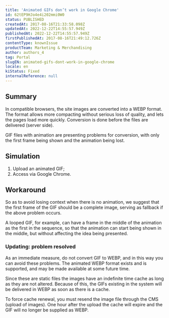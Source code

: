 ```yaml
---
title: 'Animated GIFs don’t work in Google Chrome'
id: 62tEP9HJo4e4i202mmi0W0
status: PUBLISHED
createdAt: 2017-08-16T21:33:58.098Z
updatedAt: 2022-12-22T14:55:57.949Z
publishedAt: 2022-12-22T14:55:57.949Z
firstPublishedAt: 2017-08-16T21:49:12.726Z
contentType: knownIssue
productTeam: Marketing & Merchandising
author: authors_4
tag: Portal
slugEN: animated-gifs-dont-work-in-google-chrome
locale: en
kiStatus: Fixed
internalReference: null
---
```


## Summary

In compatible browsers, the site images are converted into a WEBP format. The format allows more compacting without serious loss of quality, and lets the pages load more quickly. Conversion is done before the files are delivered (server side).

GIF files with animation are presenting problems for conversion, with only the first frame being shown and the animation being lost.

## Simulation

1. Upload an animated GIF;
2. Access via Google Chrome.

## Workaround

So as to avoid losing context when there is no animation, we suggest that the first frame of the GIF should be a complete image, serving as fallback if the above problem occurs.

A looped GIF, for example, can have a frame in the middle of the animation as the first in the sequence, so that the animation can start being shown in the middle, but without affecting the idea being presented.

### Updating: problem resolved

As an immediate measure, do not convert GIF to WEBP, and in this way you can avoid these problems. The animated WEBP format exists and is supported, and may be made available at some future time.

Since these are static files the images have an indefinite time cache as long as they are not altered. Because of this, the GIFs existing in the system will be delivered in WEBP as soon as there is a cache.

To force cache renewal, you must resend the image file through the CMS (upload of images). One hour after the upload the cache will expire and the GIF will no longer be supplied as WEBP.

